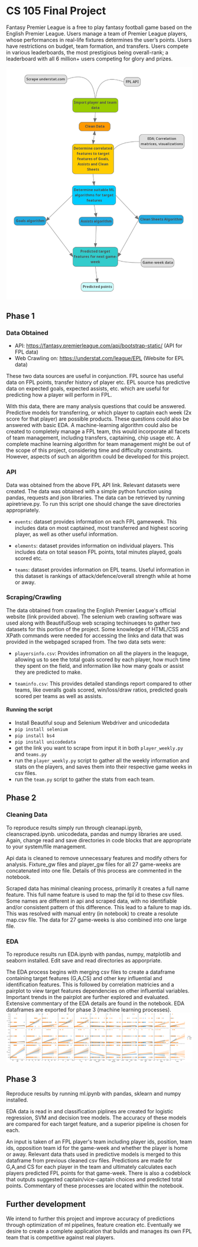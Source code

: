 # CS 105 Final Project

Fantasy Premier League is a free to play fantasy football game based on the English Premier League. 
Users manage a team of Premier League players, whose performances in real-life fixtures determines the user’s points. 
Users have restrictions on budget, team formation, and transfers. Users compete in various leaderboards, the most 
prestigious being overall-rank; a leaderboard with all 6 million+ users competing for glory and prizes.

![Image of workflow](https://github.com/CS-UCR/cs105-prj-phase3-yeah-nah/blob/master/mindmap.png)
## Phase 1
### Data Obtained
* API: https://fantasy.premierleague.com/api/bootstrap-static/ (API for FPL data)
* Web Crawling on: https://understat.com/league/EPL (Website for EPL data)

These two data sources are useful in conjunction. FPL source has useful data on FPL points, 
transfer history of player etc. EPL source has predictive data on expected goals, expected assists, etc. 
which are useful for predicting how a player will perform in FPL.

With this data, there are many analysis questions that could be answered. Predictive models for transferring, 
or which player to captain each week (2x score for that player) are possible products. These questions could 
also be answered with basic EDA. A machine-learning algorithm could also be created to completely manage a 
FPL team, this would incorporate all facets of team management, including transfers, captaining, chip usage etc. 
A complete machine learning algorithm for team management might be out of the scope of this project,
considering time and difficulty constraints. However, aspects of such an algorithm could be developed for this project.

### API
Data was obtained from the above FPL API link. Relevant datasets were created. The data was obtained with a simple python function using pandas, requests and json libraries. The data can be retrieved by running apiretrieve.py. To run this script one should change the save directories appropriately. 

* `events`: dataset provides information on each FPL gameweek. This includes data on most captained, most transferred and highest scoring player, as well as other useful information.

* `elements`: dataset provides information on individual players. This includes data on total season FPL points, total minutes played, goals scored etc.

* `teams`: dataset provides information on EPL teams. Useful information in this dataset is rankings of attack/defence/overall strength while at home or away.

### Scraping/Crawling

The data obtained from crawling the English Premier League's official website (link provided above). The selenium web crawling software was used along with BeautifulSoup web scraping techinueqes to gather two datasets for this portion of the project. Some knowledge of HTML/CSS and XPath commands were needed for accessing the links and data that was provided in the webpaged scraped from.
The two data sets were: 
* `playersinfo.csv`: Provides infromation on all the players in the leaguge, allowing us to see the total goals scored by each player, how much time they spent on the field, and information like how many goals or assist they are predicted to make.

* `teaminfo.csv`: This provides detailed standings report compared to other teams, like overalls goals scored, win/loss/draw ratios, predicted goals scored per teams as well as assists.

#### Running the script

- Install Beautiful soup and Selenium Webdriver and unicodedata
- `pip install selenium` 
- `pip install bs4`
- `pip install unicodedata`
- get the link you want to scrape from input it in both `player_weekly.py` and `teams.py`
- run the `player_weekly.py` script to gather all the weekly information and stats on the players, and saves them into their respective 
game weeks in csv files.
- run the `team.py` script to gather the stats from each team.


## Phase 2
### Cleaning Data
To reproduce results simply run through cleanapi.ipynb, cleanscraped.ipynb. unicodedata, pandas and numpy libraries are used. Again, change read and save directories in code blocks that are appropriate to your system/file management.

Api data is cleaned to remove unnecessary features and modify others for analysis. Fixture_gw files and player_gw files for all 27 game-weeks are concatenated into one file. Details of this process are commented in the notebook.

Scraped data has minimal cleaning process, primarily it creates a full name feature. This full name feature is used to map the fpl id to these csv files. Some names are different in api and scraped data, with no identifiable and/or consistent pattern of this difference. This lead to a failure to map ids. This was resolved with manual entry (in notebook) to create a resolute map.csv file. The data for 27 game-weeks is also combined into one large file.

### EDA
To reproduce results run EDA.ipynb with pandas, numpy, matplotlib and seaborn installed. Edit save and read directories as apporpriate.

The EDA process begins with merging csv files to create a dataframe containing target features (G,A,CS) and other key influential and identification features. This is followed by correlation matricies and a pairplot to view target features dependencies on other influential variables. Important trends in the pairplot are further explored and evaluated. Extensive commentary of the EDA details are found in the notebook. EDA dataframes are exported for phase 3 (machine learning processes).
![Pairplot](https://github.com/CS-UCR/cs105-prj-phase3-yeah-nah/blob/master/Phase%202/pairplot.png)

## Phase 3
Reproduce results by running ml.ipynb with pandas, sklearn and numpy installed.

EDA data is read in and classification piplines are created for logistic regression, SVM and decision tree models. The accuracy of these models are compared for each target feature, and a superior pipeline is chosen for each. 

An input is taken of an FPL player's team including player ids, position, team ids, opposition team id for the game-week and whether the player is home or away. Relevant data thats used in predictive models is merged to this dataframe from previous cleaned csv files. Predictions are made for G,A,and CS for each player in the team and ultimately calculates each players predicted FPL points for that game-week. There is also a codeblock that outputs suggested captain/vice-captain choices and predicted total points. Commentary of these processes are located within the notebook.

## Further development
We intend to further this project and improve accuracy of predictions through optimization of ml pipelines, feature creation etc. Eventually we desire to create a complete application that builds and manages its own FPL team that is competitive against real players.
